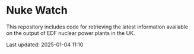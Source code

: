 # Nuke Watch

This repository includes code for retrieving the latest information available on the output of EDF nuclear power plants in the UK.

Last updated: 2025-01-04 11:10